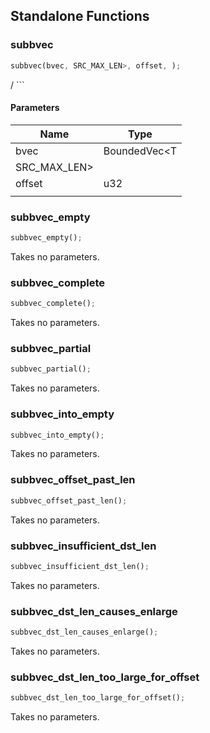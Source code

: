 ## Standalone Functions

### subbvec

```rust
subbvec(bvec, SRC_MAX_LEN>, offset, );
```

/ ```

#### Parameters
| Name | Type |
| --- | --- |
| bvec | BoundedVec&lt;T |
| SRC_MAX_LEN&gt; |  |
| offset | u32 |
|  |  |

### subbvec_empty

```rust
subbvec_empty();
```

Takes no parameters.

### subbvec_complete

```rust
subbvec_complete();
```

Takes no parameters.

### subbvec_partial

```rust
subbvec_partial();
```

Takes no parameters.

### subbvec_into_empty

```rust
subbvec_into_empty();
```

Takes no parameters.

### subbvec_offset_past_len

```rust
subbvec_offset_past_len();
```

Takes no parameters.

### subbvec_insufficient_dst_len

```rust
subbvec_insufficient_dst_len();
```

Takes no parameters.

### subbvec_dst_len_causes_enlarge

```rust
subbvec_dst_len_causes_enlarge();
```

Takes no parameters.

### subbvec_dst_len_too_large_for_offset

```rust
subbvec_dst_len_too_large_for_offset();
```

Takes no parameters.

